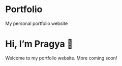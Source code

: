 # Portfolio
 My personal portfolio website
<!DOCTYPE html>
<html>
<head>
  <title>Pragya Bali | Portfolio</title>
</head>
<body>
  <h1>Hi, I’m Pragya 👋</h1>
  <p>Welcome to my portfolio website. More coming soon!</p>
</body>
</html>
